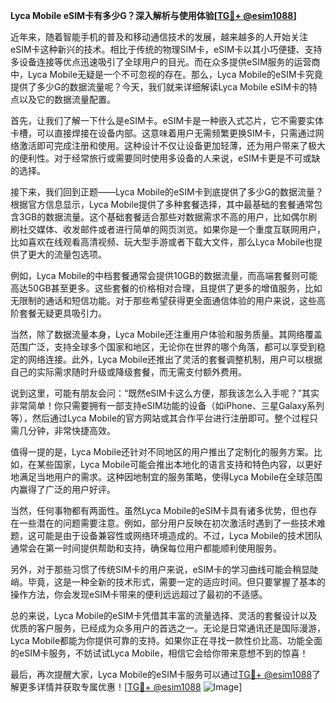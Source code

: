 **Lyca Mobile eSIM卡有多少G？深入解析与使用体验[[TG💪+ @esim1088](https://t.me/s/esim1088)]**

近年来，随着智能手机的普及和移动通信技术的发展，越来越多的人开始关注eSIM卡这种新兴的技术。相比于传统的物理SIM卡，eSIM卡以其小巧便捷、支持多设备连接等优点迅速吸引了全球用户的目光。而在众多提供eSIM服务的运营商中，Lyca Mobile无疑是一个不可忽视的存在。那么，Lyca Mobile的eSIM卡究竟提供了多少G的数据流量呢？今天，我们就来详细解读Lyca Mobile eSIM卡的特点以及它的数据流量配置。

首先，让我们了解一下什么是eSIM卡。eSIM卡是一种嵌入式芯片，它不需要实体卡槽，可以直接焊接在设备内部。这意味着用户无需频繁更换SIM卡，只需通过网络激活即可完成注册和使用。这种设计不仅让设备更加轻薄，还为用户带来了极大的便利性。对于经常旅行或需要同时使用多设备的人来说，eSIM卡更是不可或缺的选择。

接下来，我们回到正题——Lyca Mobile的eSIM卡到底提供了多少G的数据流量？根据官方信息显示，Lyca Mobile提供了多种套餐选择，其中最基础的套餐通常包含3GB的数据流量。这个基础套餐适合那些对数据需求不高的用户，比如偶尔刷刷社交媒体、收发邮件或者进行简单的网页浏览。如果你是一个重度互联网用户，比如喜欢在线观看高清视频、玩大型手游或者下载大文件，那么Lyca Mobile也提供了更大的流量包选项。

例如，Lyca Mobile的中档套餐通常会提供10GB的数据流量，而高端套餐则可能高达50GB甚至更多。这些套餐的价格相对合理，且提供了更多的增值服务，比如无限制的通话和短信功能。对于那些希望获得更全面通信体验的用户来说，这些高阶套餐无疑更具吸引力。

当然，除了数据流量本身，Lyca Mobile还注重用户体验和服务质量。其网络覆盖范围广泛，支持全球多个国家和地区，无论你在世界的哪个角落，都可以享受到稳定的网络连接。此外，Lyca Mobile还推出了灵活的套餐调整机制，用户可以根据自己的实际需求随时升级或降级套餐，而无需支付额外费用。

说到这里，可能有朋友会问：“既然eSIM卡这么方便，那我该怎么入手呢？”其实非常简单！你只需要拥有一部支持eSIM功能的设备（如iPhone、三星Galaxy系列等），然后通过Lyca Mobile的官方网站或其合作平台进行注册即可。整个过程只需几分钟，非常快捷高效。

值得一提的是，Lyca Mobile还针对不同地区的用户推出了定制化的服务方案。比如，在某些国家，Lyca Mobile可能会推出本地化的语言支持和特色内容，以更好地满足当地用户的需求。这种因地制宜的服务策略，使得Lyca Mobile在全球范围内赢得了广泛的用户好评。

当然，任何事物都有两面性。虽然Lyca Mobile的eSIM卡具有诸多优势，但也存在一些潜在的问题需要注意。例如，部分用户反映在初次激活时遇到了一些技术难题，这可能是由于设备兼容性或网络环境造成的。不过，Lyca Mobile的技术团队通常会在第一时间提供帮助和支持，确保每位用户都能顺利使用服务。

另外，对于那些习惯了传统SIM卡的用户来说，eSIM卡的学习曲线可能会稍显陡峭。毕竟，这是一种全新的技术形式，需要一定的适应时间。但只要掌握了基本的操作方法，你会发现eSIM卡带来的便利远远超过了最初的不适感。

总的来说，Lyca Mobile的eSIM卡凭借其丰富的流量选择、灵活的套餐设计以及优质的客户服务，已经成为众多用户的首选之一。无论是日常通讯还是国际漫游，Lyca Mobile都能为你提供可靠的支持。如果你正在寻找一款性价比高、功能全面的eSIM卡服务，不妨试试Lyca Mobile，相信它会给你带来意想不到的惊喜！

最后，再次提醒大家，Lyca Mobile的eSIM卡服务可以通过[TG💪+ @esim1088](https://t.me/s/esim1088)了解更多详情并获取专属优惠！[[TG💪+ @esim1088](https://t.me/s/esim1088) ![Image](https://i.postimg.cc/4NQfJmqS/Snipaste-2025-05-13-00-14-12.png)]